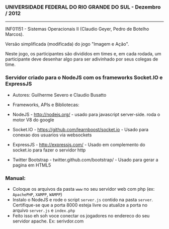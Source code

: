 ### UNIVERSIDADE FEDERAL DO RIO GRANDE DO SUL - Dezembro / 2012
---------------
INF01151 - Sistemas Operacionais II (Claudio Geyer, Pedro de Botelho Marcos).


Versão simplificada (modificada) do jogo "Imagem e Ação".


Neste jogo, os participantes são divididos em times e, em cada rodada, um participante deve desenhar algo para ser adivinhado por seus colegas de time.



### Servidor criado para o NodeJS com os frameworks Socket.IO e ExpressJS

- Autores: Guilherme Severo e Claudio Busatto

- Frameworks, APIs e Bibliotecas:

- NodeJS - http://nodejs.org/ - usado para javascript server-side. roda o motor V8 do google 

- Socket.IO - https://github.com/learnboost/socket.io - Usado para conexao dos usuarios via websockets

- ExpressJS - http://expressjs.com/ - Usado em complemento do socket.io para fazer o servidor http
- Twitter Bootstrap - twitter.github.com/bootstrap/ - Usado para gerar a pagina em HTML5

### Manual: 
- Coloque os arquivos da pasta `www` no seu servidor web com php (ex: `ApachePHP`, `XAMPP`, `WAMPP`)
- Instalo o NodeJS e rode o script `server.js` contido na pasta `server`. Certifique-se que a porta 8000 esteja livre
	ou atualize a porta no arquivo `server.js` e `index.php`
- Feito isso eh soh voce conectar os jogadores no endereco do seu servidor apache. Ex: serivdor.com
  


